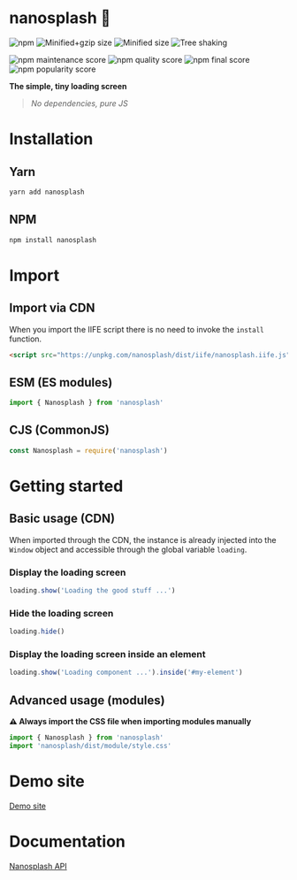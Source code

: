 # nanosplash 🍩

![npm](https://img.shields.io/npm/v/nanosplash)
![Minified+gzip size](https://badgen.net/bundlephobia/minzip/nanosplash)
![Minified size](https://badgen.net/bundlephobia/dependency-count/nanosplash)
![Tree shaking](https://badgen.net/bundlephobia/tree-shaking/nanosplash)

![npm maintenance score](https://img.shields.io/npms-io/maintenance-score/nanosplash)
![npm quality score](https://img.shields.io/npms-io/quality-score/nanosplash)
![npm final score](https://img.shields.io/npms-io/final-score/nanosplash)
![npm popularity score](https://img.shields.io/npms-io/popularity-score/nanosplash)

<strong>The simple, tiny loading screen</strong>

> <em>No dependencies, pure JS</em>

# Installation

## Yarn

```bash
yarn add nanosplash
```

## NPM

```bash
npm install nanosplash
```

# Import

## Import via CDN

When you import the IIFE script there is no need to invoke the `install` function.

```html
<script src="https://unpkg.com/nanosplash/dist/iife/nanosplash.iife.js">
```

## ESM (ES modules)

```js
import { Nanosplash } from 'nanosplash'
```

## CJS (CommonJS)

```js
const Nanosplash = require('nanosplash')
```

# Getting started

## Basic usage (CDN)

When imported through the CDN, the instance is already injected into the `Window` object and accessible through the global variable `loading`.

### Display the loading screen

```js
loading.show('Loading the good stuff ...')
```

### Hide the loading screen

```js
loading.hide()
```

### Display the loading screen inside an element

```js
loading.show('Loading component ...').inside('#my-element')
```

## Advanced usage (modules)

**⚠️ Always import the CSS file when importing modules manually**

```js
import { Nanosplash } from 'nanosplash'
import 'nanosplash/dist/module/style.css'
```

# Demo site
[Demo site](dist/site/index.html)

# Documentation

[Nanosplash API]('https://isakhauge.github.io/nanosplash')
